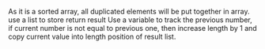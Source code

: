As it is a sorted array, all duplicated elements will be put together in array. use a list to store return result 
Use a variable to track the previous number, if current number is not equal to previous one, then increase length by 1 and copy current value into length position of result list. 
